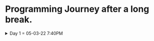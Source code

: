 # Programming Journey after a long break.
<details>
  <summary>Day 1 = 05-03-22 7:40PM</summary>
  
  ## Thoughts and What i did
  - I start again from html to remember the things that i've learned a long ago. it is so hard to be back at programming since whenever i started studying i immediately feel sleepy and exhausted and it is maybe the result of me taking a break and have no motivation to study.

  - I still remember a lot of things but i feel i do really need to review all of those things from the start and im willing to learn web 
  development again even though i still don't know what programming field/career should i focus on.

  #### What i learned/review
  
  <details>
    <summary>HTML</summary>
    ### HTML notes
    ** ```<DOCTYPE html>```  = what version of HTML is being used.
    * ```<html></html>```   = root element of the document.
    * ```<head></head>```   = the info's or data that is about the document and is not seen by the user's.
    * ```<body></body>```   = contains all the documents data that is seen by the user.
    * ```<title></title>``` = the title or name that is shown on the webpage tab bar.
    * ```<h1>,<h2>,<h3>,<h4>,<h5>,<h6>```  = headings of the html.
    * ```<a></a>```         = links to things on current page or outside the document

    ### Attributes
    * href
    * src
  </details>
  
  <details>
    <summary>CSS</summary>
    ### CSS notes
    * Properties = what we want to change. Ex: **color, font-size or weight**
    * Values     = what we want that property to set to.  Ex: ```font-size: 20px```
  </details>
    
</details>
